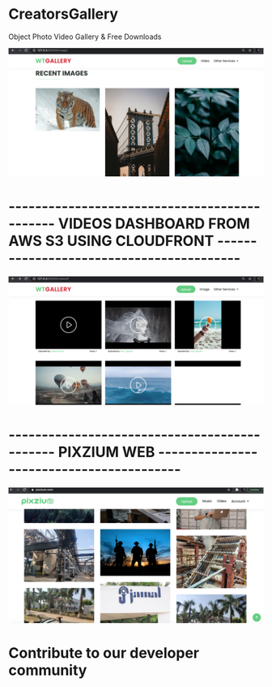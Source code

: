 # CreatorsGallery
Object Photo Video Gallery &amp; Free Downloads

![](wtpixel_image.png)


# --------------------------------------------- VIDEOS DASHBOARD FROM AWS S3 USING CLOUDFRONT -----------------------------------------
![](wtpixel_video.png)



# --------------------------------------------- PIXZIUM WEB  -----------------------------------------


![](pixzium.png)

# Contribute to our developer community
<form><script src="https://checkout.razorpay.com/v1/payment-button.js" data-payment_button_id="pl_Gmqfrpfxzt1Eb0" async> </script> </form>
